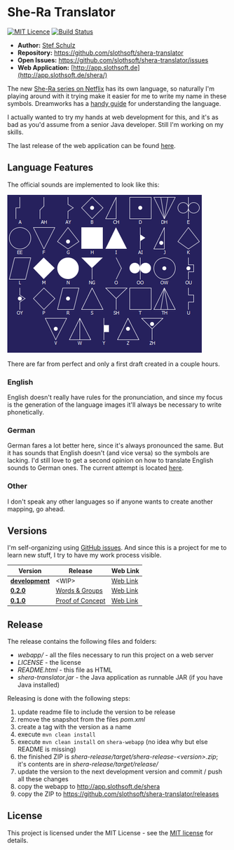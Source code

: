 # She-Ra Translator

[![MIT Licence](https://img.shields.io/github/license/jenkinsci/java-client-api.svg?label=License)](http://opensource.org/licenses/MIT) [![Build Status](https://travis-ci.org/slothsoft/shera-translator.svg?branch=master)](https://travis-ci.org/slothsoft/shera-translator)

- **Author:** [Stef Schulz](mailto:s.schulz@slothsoft.de)
- **Repository:** <https://github.com/slothsoft/shera-translator>
- **Open Issues:** <https://github.com/slothsoft/shera-translator/issues>
- **Web Application:** [http://app.slothsoft.de](http://app.slothsoft.de/shera/)

The new [She-Ra series on Netflix](https://www.netflix.com/title/80179762) has its own language, so naturally I'm playing around with it trying make it easier for me to write my name in these symbols. Dreamworks has a [handy guide](http://www.dreamworkstv.com/wp-content/uploads/2015/07/SheRa_FirstOnes_Language.pdf) for understanding the language.

I actually wanted to try my hands at web development for this, and it's as bad as you'd assume from a senior Java developer. Still I'm working on my skills.

The last release of the web application can be found [here](http://app.slothsoft.de/shera/).



## Language Features

The official sounds are implemented to look like this:

![all sounds](https://github.com/slothsoft/shera-translator/raw/master/readme/all-sounds.png)

There are far from perfect and only a first draft created in a couple hours.


### English

English doesn't really have rules for the pronunciation, and since my focus is the generation of the language images it'll always be necessary to write phonetically. 

### German

German fares a lot better here, since it's always pronounced the same. But it has sounds that English doesn't (and vice versa) so the symbols are lacking. I'd still love to get a second opinion on how to translate English sounds to German ones. The current attempt is located [here](https://github.com/slothsoft/shera-translator/blob/master/core/src/main/java/de/slothsoft/shera/mapper/GermanSoundMapper.java).

### Other

I don't speak any other languages so if anyone wants to create another mapping, go ahead.


## Versions

I'm self-organizing using [GitHub issues](https://github.com/slothsoft/shera-translator/issues). And since this is a project for me to learn new stuff, I try to have my work process visible.

| Version | Release | Web Link |
| ------- |---------| -------- |
| **[development](https://github.com/slothsoft/shera-translator/milestones)** | &lt;WIP&gt; | [Web Link](http://app.slothsoft.de/shera-dev/)  |
| **[0.2.0](https://github.com/slothsoft/shera-translator/milestone/2?closed=1)** | [Words & Groups](https://github.com/slothsoft/shera-translator/releases/tag/0.2.0) | [Web Link](http://app.slothsoft.de/shera-old/0.2.0/) |
| **[0.1.0](https://github.com/slothsoft/shera-translator/milestone/1?closed=1)** | [Proof of Concept](https://github.com/slothsoft/shera-translator/releases/tag/0.1.0) | [Web Link](http://app.slothsoft.de/shera-old/0.1.0/) |



## Release

The release contains the following files and folders:

- *webapp/* - all the files necessary to run this project on a web server
- *LICENSE* - the license
- *README.html* - this file as HTML
- *shera-translator.jar* - the Java application as runnable JAR (if you have Java installed)

Releasing is done with the following steps:

1. update readme file to include the version to be release 
1. remove the snapshot from the files *pom.xml*
1. create a tag with the version as a name
1. execute `mvn clean install`
1. execute `mvn clean install` on `shera-webapp` (no idea why but else README is missing)
1. the finished ZIP  is *shera-release/target/shera-release-&lt;version&gt;.zip*; it's contents are in *shera-release/target/release/*
1. update the version to the next development version and commit / push all these changes
1. copy the webapp to <http://app.slothsoft.de/shera>
1. copy the ZIP to <https://github.com/slothsoft/shera-translator/releases>




## License

This project is licensed under the MIT License - see the [MIT license](https://opensource.org/licenses/MIT) for details.
